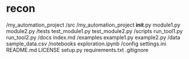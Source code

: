 # recon
/my_automation_project
    /src
        /my_automation_project
            __init__.py
            module1.py
            module2.py
    /tests
        test_module1.py
        test_module2.py
    /scripts
        run_tool1.py
        run_tool2.py
    /docs
        index.md
    /examples
        example1.py
        example2.py
    /data
        sample_data.csv
    /notebooks
        exploration.ipynb
    /config
        settings.ini
    README.md
    LICENSE
    setup.py
    requirements.txt
    .gitignore